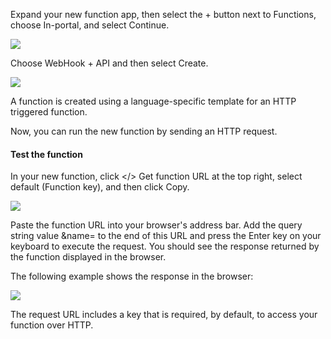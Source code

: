 Expand your new function app, then select the + button next to Functions, choose In-portal, and select Continue.

![](https://github.com/fenago/katacoda-scenarios/raw/master/azure-functions/azure-functions-serverless-api/steps/2/4.png)

Choose WebHook + API and then select Create.

![](https://github.com/fenago/katacoda-scenarios/raw/master/azure-functions/azure-functions-serverless-api/steps/2/5.png)

A function is created using a language-specific template for an HTTP triggered function.

Now, you can run the new function by sending an HTTP request.

#### Test the function
In your new function, click </> Get function URL at the top right, select default (Function key), and then click Copy.

![](https://github.com/fenago/katacoda-scenarios/raw/master/azure-functions/azure-functions-serverless-api/steps/2/6.png)

Paste the function URL into your browser's address bar. Add the query string value &name=<yourname> to the end of this URL and press the Enter key on your keyboard to execute the request. You should see the response returned by the function displayed in the browser.

The following example shows the response in the browser:

![](https://github.com/fenago/katacoda-scenarios/raw/master/azure-functions/azure-functions-serverless-api/steps/2/7.png)

The request URL includes a key that is required, by default, to access your function over HTTP.